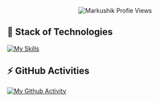 <p align="center"> <img src="https://komarev.com/ghpvc/?username=Markushik&label=Profile Views&color=green&style=for-the-badge" alt="Markushik Profie Views" /> </p>

## 🚀 Stack of Technologies
[![My Skills](https://skillicons.dev/icons?i=linux,github,git,vscode,py,redis,postgres,docker,kubernetes,heroku,discord&theme=dark)](https://skillicons.dev)

## ⚡ GitHub Activities

[![My Github Activity](https://github-readme-stats.vercel.app/api?username=Markushik&layout=compact&hide_border=true&hide_title=true&count_private=true&include_all_commits=true&show_icons=true&bg_color=00000000&text_color=c3c6ce&icon_color=4e64f7)](https://github.com/Markushik)
